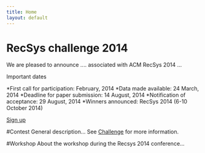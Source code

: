 ```yaml
---
title: Home
layout: default
---
```



<div class="well jumbotron">
    <h1>RecSys challenge 2014</h1>
        <p class="lead">We are pleased to announce .... associated with ACM RecSys 2014 ...</p>
        <p>Important dates</p>
        <p>
            *First call for participation: February, 2014
            *Data made available: 24 March, 2014
            *Deadline for paper submission: 14 August, 2014
            *Notification of acceptance: 29 August, 2014
            *Winners announced: RecSys 2014 (6-10 October 2014)
      </p>
        <p><a class="btn btn-lg btn-success" href="#" role="button">Sign up</a></p>
</div>

#Contest
General description... See [Challenge](/challenge/) for more information.

#Workshop
About the workshop during the Recsys 2014 conference...
